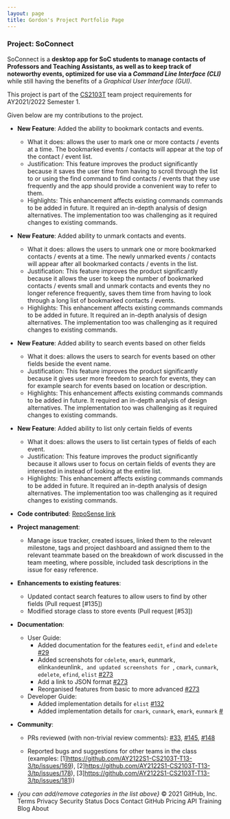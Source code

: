 ```yaml
---
layout: page
title: Gordon's Project Portfolio Page
---
```


### Project: SoConnect

SoConnect is a **desktop app for SoC students to manage contacts of Professors and Teaching Assistants, as well as to keep track of noteworthy events, optimized for use via a _Command Line Interface (CLI)_** while still having the benefits of a _Graphical User Interface (GUI)_. 

This project is part of the [CS2103T](https://nus-cs2103-ay2122s1.github.io/website/) team project requirements for AY2021/2022 Semester 1.

Given below are my contributions to the project.

* **New Feature**: Added the ability to bookmark contacts and events.
    * What it does: allows the user to mark one or more contacts / events at a time. The bookmarked events / contacts will appear at the top of the contact / event list.
    * Justification: This feature improves the product significantly because it saves the user time from having to scroll through the list to or using the find command to find contacts / events that they use frequently and the app should provide a convenient way to refer to them.
    * Highlights: This enhancement affects existing commands commands to be added in future. It required an in-depth analysis of design alternatives. The implementation too was challenging as it required changes to existing commands.

* **New Feature**: Added ability to unmark contacts and events.
   * What it does: allows the users to unmark one or more bookmarked contacts / events at a time. The newly unmarked events / contacts will appear after all bookmarked contacts / events in the list.
    * Justification: This feature improves the product significantly because it allows the user to keep the number of bookmarked contacts / events small and unmark contacts and events they no longer reference frequently, saves them time from having to look through a long list of bookmarked contacts / events.
    * Highlights: This enhancement affects existing commands commands to be added in future. It required an in-depth analysis of design alternatives. The implementation too was challenging as it required changes to existing commands.

* **New Feature**: Added ability to search events based on other fields 
   * What it does: allows the users to search for events based on other fields beside the event name.
    * Justification: This feature improves the product significantly because it gives user more freedom to search for events, they can for example search for events based on location or description.
    * Highlights: This enhancement affects existing commands commands to be added in future. It required an in-depth analysis of design alternatives. The implementation too was challenging as it required changes to existing commands.

* **New Feature**: Added ability to list only certain fields of events 
   * What it does: allows the users to list certain types of fields of each event. 
    * Justification: This feature improves the product significantly because it allows user to focus on certain fields of events they are interested in instead of looking at the entire list.
    * Highlights: This enhancement affects existing commands commands to be added in future. It required an in-depth analysis of design alternatives. The implementation too was challenging as it required changes to existing commands.

* **Code contributed**: [RepoSense link]()

* **Project management**:
    * Manage issue tracker, created issues, linked them to the relevant milestone, tags and project dashboard and assigned them to the relevant teammate based on the breakdown of work discussed in the team meeting, where possible, included task descriptions in the issue for easy reference.

* **Enhancements to existing features**:
    * Updated contact search features to allow users to find by other fields (Pull request [\#135])
    * Modified storage class to store events (Pull request [\#53])

* **Documentation**:
    * User Guide:
        * Added documentation for the features `eedit`, `efind` and `edelete` [\#29]()
        * Added screenshots for `cdelete`, `emark`, eunmark`, `elink` and `eunlink`, and updated screenshots for `, `cmark`, `cunmark`, `edelete`, `efind`, `elist` [\#273]()
        * Add a link to JSON format [\#273]() 
        * Reorganised features from basic to more advanced [\#273]() 
    * Developer Guide:
        * Added implementation details for `elist` [\#132]()
        * Added implementation details for `cmark`, `cunmark`, `emark`, `eunmark` [\#]()

* **Community**:
    * PRs reviewed (with non-trivial review comments): [\#33](), [\#145](), [\#148]()

    * Reported bugs and suggestions for other teams in the class (examples: [1]https://github.com/AY2122S1-CS2103T-T13-3/tp/issues/169), [2]https://github.com/AY2122S1-CS2103T-T13-3/tp/issues/178), [3]https://github.com/AY2122S1-CS2103T-T13-3/tp/issues/181))

* _{you can add/remove categories in the list above}_
© 2021 GitHub, Inc.
Terms
Privacy
Security
Status
Docs
Contact GitHub
Pricing
API
Training
Blog
About
